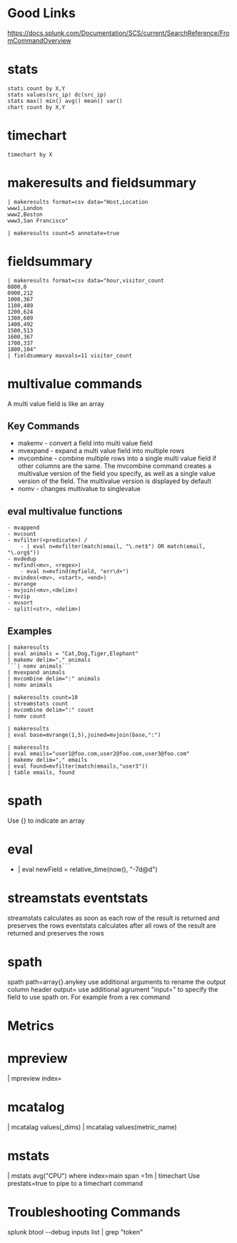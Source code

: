 # Good Links
https://docs.splunk.com/Documentation/SCS/current/SearchReference/FromCommandOverview


# stats
```
stats count by X,Y
stats values(src_ip) dc(src_ip)
stats max() min() avg() mean() var()
chart count by X,Y
```

# timechart 
```spl
timechart by X
```

# makeresults and fieldsummary
```SPL
| makeresults format=csv data="Host,Location
www1,London
www2,Boston
www3,San Francisco"

| makeresults count=5 annotate=true
```

# fieldsummary
```spl
| makeresults format=csv data="hour,visitor_count
0800,0
0900,212
1000,367
1100,489
1200,624
1300,609
1400,492
1500,513
1600,367
1700,337
1800,104"
| fieldsummary maxvals=11 visitor_count
```

# multivalue commands
A multi value field is like an array

## Key Commands
  - makemv - convert a field into multi value field
  - mvexpand - expand a multi value field into multiple rows
  - mvcombine - combine multiple rows into a single multi value field if other columns are the same. The mvcombine command creates a multivalue version of the field you specify, as well as a single value version of the field. The multivalue version is displayed by default
  - nomv - changes multivalue to singlevalue


## eval multivalue functions
    - mvappend
    - mvcount
    - mvfilter(<predicate>) / 
        - | eval n=mvfilter(match(email, "\.net$") OR match(email, "\.org$"))
    - mvdedup
    - mvfind(<mv>, <regex>)
        - eval n=mvfind(myfield, "err\d+")
    - mvindex(<mv>, <start>, <end>)
    - mvrange
    - mvjoin(<mv>,<delim>)
    - mvzip
    - mvsort
    - split(<str>, <delim>)

## Examples

```SPL
| makeresults 
| eval animals = "Cat,Dog,Tiger,Elephant" 
| makemv delim="," animals
```| nomv animals```
| mvexpand animals
| mvcombine delim=":" animals
| nomv animals
```

```SPL
| makeresults count=10
| streamstats count
| mvcombine delim=":" count
| nomv count
```

```SPL
| makeresults
| eval base=mvrange(1,5),joined=mvjoin(base,":")
```

```SPL
| makeresults 
| eval emails="user1@foo.com,user2@foo.com,user3@foo.com"
| makemv delim="," emails
| eval found=mvfilter(match(emails,"user3"))
| table emails, found
```

# spath
Use {} to indicate an array

# eval 

-  | eval newField = relative_time(now(), "-7d@d")


# streamstats eventstats
streamstats calculates as soon as each row of the result is returned and preserves the rows
eventstats calculates after all rows of the result are returned and preserves the rows

# spath
spath path=array{}.anykey
use additional arguments to rename the output column header output=
use additional agrument "input=" to specify the field to use spath on. For example from a rex command

# Metrics
# mpreview
| mpreview index=

# mcatalog
| mcatalag values(_dims)
| mcatalag values(metric_name)

# mstats
| mstats avg("CPU") where index=main span =1m
| timechart 
Use prestats=true to pipe to a timechart command

# Troubleshooting Commands
splunk btool --debug inputs list | grep "token"